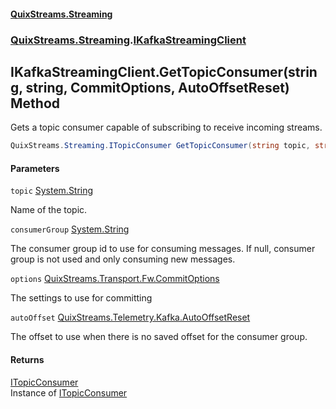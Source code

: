 #### [QuixStreams.Streaming](index.md 'index')
### [QuixStreams.Streaming](QuixStreams.Streaming.md 'QuixStreams.Streaming').[IKafkaStreamingClient](IKafkaStreamingClient.md 'QuixStreams.Streaming.IKafkaStreamingClient')

## IKafkaStreamingClient.GetTopicConsumer(string, string, CommitOptions, AutoOffsetReset) Method

Gets a topic consumer capable of subscribing to receive incoming streams.

```csharp
QuixStreams.Streaming.ITopicConsumer GetTopicConsumer(string topic, string consumerGroup=null, QuixStreams.Transport.Fw.CommitOptions options=null, QuixStreams.Telemetry.Kafka.AutoOffsetReset autoOffset=QuixStreams.Telemetry.Kafka.AutoOffsetReset.Latest);
```
#### Parameters

<a name='QuixStreams.Streaming.IKafkaStreamingClient.GetTopicConsumer(string,string,QuixStreams.Transport.Fw.CommitOptions,QuixStreams.Telemetry.Kafka.AutoOffsetReset).topic'></a>

`topic` [System.String](https://docs.microsoft.com/en-us/dotnet/api/System.String 'System.String')

Name of the topic.

<a name='QuixStreams.Streaming.IKafkaStreamingClient.GetTopicConsumer(string,string,QuixStreams.Transport.Fw.CommitOptions,QuixStreams.Telemetry.Kafka.AutoOffsetReset).consumerGroup'></a>

`consumerGroup` [System.String](https://docs.microsoft.com/en-us/dotnet/api/System.String 'System.String')

The consumer group id to use for consuming messages. If null, consumer group is not used and only consuming new messages.

<a name='QuixStreams.Streaming.IKafkaStreamingClient.GetTopicConsumer(string,string,QuixStreams.Transport.Fw.CommitOptions,QuixStreams.Telemetry.Kafka.AutoOffsetReset).options'></a>

`options` [QuixStreams.Transport.Fw.CommitOptions](https://docs.microsoft.com/en-us/dotnet/api/QuixStreams.Transport.Fw.CommitOptions 'QuixStreams.Transport.Fw.CommitOptions')

The settings to use for committing

<a name='QuixStreams.Streaming.IKafkaStreamingClient.GetTopicConsumer(string,string,QuixStreams.Transport.Fw.CommitOptions,QuixStreams.Telemetry.Kafka.AutoOffsetReset).autoOffset'></a>

`autoOffset` [QuixStreams.Telemetry.Kafka.AutoOffsetReset](https://docs.microsoft.com/en-us/dotnet/api/QuixStreams.Telemetry.Kafka.AutoOffsetReset 'QuixStreams.Telemetry.Kafka.AutoOffsetReset')

The offset to use when there is no saved offset for the consumer group.

#### Returns
[ITopicConsumer](ITopicConsumer.md 'QuixStreams.Streaming.ITopicConsumer')  
Instance of [ITopicConsumer](ITopicConsumer.md 'QuixStreams.Streaming.ITopicConsumer')